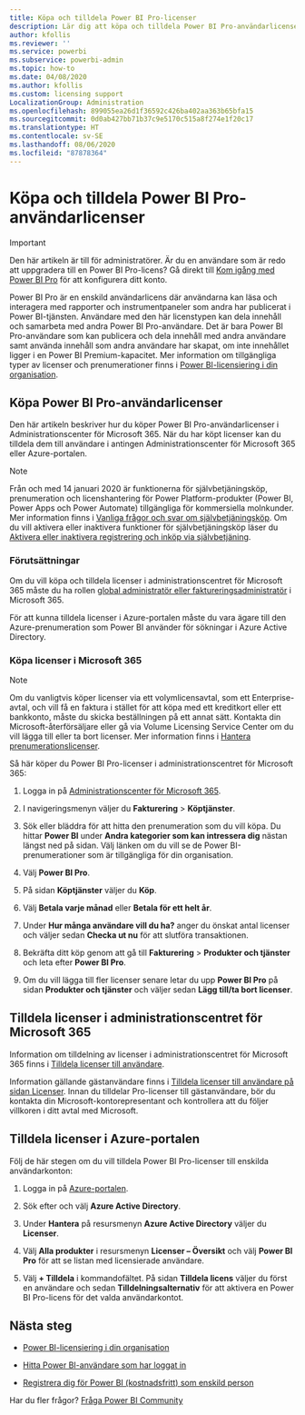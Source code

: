 ```yaml
---
title: Köpa och tilldela Power BI Pro-licenser
description: Lär dig att köpa och tilldela Power BI Pro-användarlicenser så att användarna kan komma åt innehåll och samarbeta med andra i Power BI-tjänsten.
author: kfollis
ms.reviewer: ''
ms.service: powerbi
ms.subservice: powerbi-admin
ms.topic: how-to
ms.date: 04/08/2020
ms.author: kfollis
ms.custom: licensing support
LocalizationGroup: Administration
ms.openlocfilehash: 899055ea26d1f36592c426ba402aa363b65bfa15
ms.sourcegitcommit: 0d0ab427bb71b37c9e5170c515a8f274e1f20c17
ms.translationtype: HT
ms.contentlocale: sv-SE
ms.lasthandoff: 08/06/2020
ms.locfileid: "87878364"
---
```

# <a name="purchase-and-assign-power-bi-pro-user-licenses"></a>Köpa och tilldela Power BI Pro-användarlicenser

>[!IMPORTANT]
>Den här artikeln är till för administratörer. Är du en användare som är redo att uppgradera till en Power BI Pro-licens? Gå direkt till [Kom igång med Power BI Pro](https://go.microsoft.com/fwlink/?LinkId=2106428&clcid=0x409&cmpid=pbidocs-purchasing-power-bi-pro) för att konfigurera ditt konto.

Power BI Pro är en enskild användarlicens där användarna kan läsa och interagera med rapporter och instrumentpaneler som andra har publicerat i Power BI-tjänsten. Användare med den här licenstypen kan dela innehåll och samarbeta med andra Power BI Pro-användare. Det är bara Power BI Pro-användare som kan publicera och dela innehåll med andra användare samt använda innehåll som andra användare har skapat, om inte innehållet ligger i en Power BI Premium-kapacitet. Mer information om tillgängliga typer av licenser och prenumerationer finns i [Power BI-licensiering i din organisation](service-admin-licensing-organization.md).

## <a name="purchase-power-bi-pro-user-licenses"></a>Köpa Power BI Pro-användarlicenser

Den här artikeln beskriver hur du köper Power BI Pro-användarlicenser i Administrationscenter för Microsoft 365. När du har köpt licenser kan du tilldela dem till användare i antingen Administrationscenter för Microsoft 365 eller Azure-portalen.

> [!NOTE]
> Från och med 14 januari 2020 är funktionerna för självbetjäningsköp, prenumeration och licenshantering för Power Platform-produkter (Power BI, Power Apps och Power Automate) tillgängliga för kommersiella molnkunder. Mer information finns i [Vanliga frågor och svar om självbetjäningsköp](https://docs.microsoft.com/microsoft-365/commerce/subscriptions/self-service-purchase-faq). Om du vill aktivera eller inaktivera funktioner för självbetjäningsköp läser du [Aktivera eller inaktivera registrering och inköp via självbetjäning](/power-bi/admin/service-admin-disable-self-service).

### <a name="prerequisites"></a>Förutsättningar

Om du vill köpa och tilldela licenser i administrationscentret för Microsoft 365 måste du ha rollen [global administratör eller faktureringsadministratör](https://support.office.com/article/about-office-365-admin-roles-da585eea-f576-4f55-a1e0-87090b6aaa9d) i Microsoft 365.

För att kunna tilldela licenser i Azure-portalen måste du vara ägare till den Azure-prenumeration som Power BI använder för sökningar i Azure Active Directory.

### <a name="purchase-licenses-in-microsoft-365"></a>Köpa licenser i Microsoft 365

> [!NOTE]
> Om du vanligtvis köper licenser via ett volymlicensavtal, som ett Enterprise-avtal, och vill få en faktura i stället för att köpa med ett kreditkort eller ett bankkonto, måste du skicka beställningen på ett annat sätt. Kontakta din Microsoft-återförsäljare eller gå via Volume Licensing Service Center om du vill lägga till eller ta bort licenser. Mer information finns i [Hantera prenumerationslicenser](https://docs.microsoft.com/microsoft-365/commerce/licenses/buy-licenses?view=o365-worldwide).

Så här köper du Power BI Pro-licenser i administrationscentret för Microsoft 365:

1. Logga in på [Administrationscenter för Microsoft 365](https://admin.microsoft.com).

2. I navigeringsmenyn väljer du **Fakturering** > **Köptjänster**.

3. Sök eller bläddra för att hitta den prenumeration som du vill köpa. Du hittar **Power BI** under **Andra kategorier som kan intressera dig** nästan längst ned på sidan. Välj länken om du vill se de Power BI-prenumerationer som är tillgängliga för din organisation.

4. Välj **Power BI Pro**.

5. På sidan **Köptjänster** väljer du **Köp**.

6. Välj **Betala varje månad** eller **Betala för ett helt år**.

7. Under **Hur många användare vill du ha?** anger du önskat antal licenser och väljer sedan **Checka ut nu** för att slutföra transaktionen.

8. Bekräfta ditt köp genom att gå till **Fakturering** > **Produkter och tjänster** och leta efter **Power BI Pro**.

9. Om du vill lägga till fler licenser senare letar du upp **Power BI Pro** på sidan **Produkter och tjänster** och väljer sedan **Lägg till/ta bort licenser**.


## <a name="assign-licenses-in-the-microsoft-365-admin-center"></a>Tilldela licenser i administrationscentret för Microsoft 365

Information om tilldelning av licenser i administrationscentret för Microsoft 365 finns i [Tilldela licenser till användare](/office365/admin/manage/assign-licenses-to-users).

Information gällande gästanvändare finns i [Tilldela licenser till användare på sidan Licenser](/office365/admin/manage/assign-licenses-to-users#assign-licenses-to-users-on-the-licenses-page). Innan du tilldelar Pro-licenser till gästanvändare, bör du kontakta din Microsoft-kontorepresentant och kontrollera att du följer villkoren i ditt avtal med Microsoft.

## <a name="assign-licenses-in-the-azure-portal"></a>Tilldela licenser i Azure-portalen

Följ de här stegen om du vill tilldela Power BI Pro-licenser till enskilda användarkonton:

1. Logga in på [Azure-portalen](https://portal.azure.com/).

2. Sök efter och välj **Azure Active Directory**.

3. Under **Hantera** på resursmenyn **Azure Active Directory** väljer du **Licenser**.

4. Välj **Alla produkter** i resursmenyn **Licenser – Översikt** och välj **Power BI Pro** för att se listan med licensierade användare.

5. Välj **+ Tilldela** i kommandofältet. På sidan **Tilldela licens** väljer du först en användare och sedan **Tilldelningsalternativ** för att aktivera en Power BI Pro-licens för det valda användarkontot.

## <a name="next-steps"></a>Nästa steg

- [Power BI-licensiering i din organisation](service-admin-licensing-organization.md)

 - [Hitta Power BI-användare som har loggat in](service-admin-access-usage.md)

 - [Registrera dig för Power BI (kostnadsfritt) som enskild person](../fundamentals/service-self-service-signup-for-power-bi.md)

Har du fler frågor? [Fråga Power BI Community](https://community.powerbi.com/)
